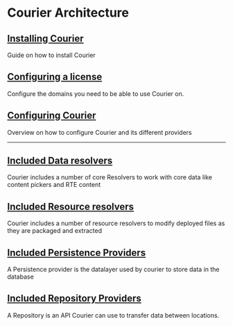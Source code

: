 # Courier Architecture


## [Installing Courier](Installation.md)
Guide on how to install Courier

## [Configuring a license](../../The-Licensing-model)
Configure the domains you need to be able to use Courier on.

## [Configuring Courier](Configuration.md)
Overview on how to configure Courier and its different providers


----

## [Included Data resolvers](DataResolvers.md)
Courier includes a number of core Resolvers to work with core data like content pickers and RTE content

## [Included Resource resolvers](ResourceResolvers.md)
Courier includes a number of resource resolvers to modify deployed files as they are packaged and extracted

## [Included Persistence Providers](PersistenceProviders.md)
A Persistence provider is the datalayer used by courier to store data in the database

## [Included Repository Providers](RepositoryProviders.md)
A Repository is an API Courier can use to transfer data between locations.
